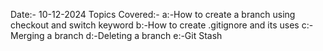 Date:- 10-12-2024
Topics Covered:-
a:-How to create a branch using checkout and switch keyword
b:-How to create .gitignore and its uses
c:-Merging a branch
d:-Deleting a branch
e:-Git Stash






